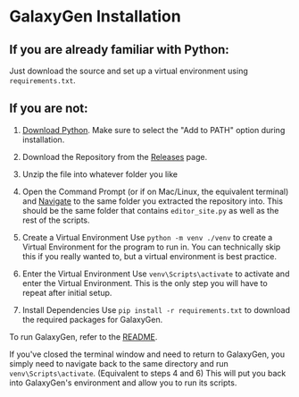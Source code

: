 # GalaxyGen Installation
## If you are already familiar with Python:
Just download the source and set up a virtual environment using `requirements.txt`.

## If you are not:
1. [Download Python](https://www.python.org/downloads/). Make sure to select the "Add to PATH" option during installation.

2. Download the Repository from the [Releases](https://github.com/Bytestorm5/GalaxyGen/releases) page.

3. Unzip the file into whatever folder you like

4. Open the Command Prompt (or if on Mac/Linux, the equivalent terminal) and [Navigate](https://www.digitalcitizen.life/command-prompt-how-use-basic-commands/#ftoc-heading-3) to the same folder you extracted the repository into.
This should be the same folder that contains `editor_site.py` as well as the rest of the scripts.

5. Create a Virtual Environment
Use `python -m venv ./venv` to create a Virtual Environment for the program to run in. You can technically skip this if you really wanted to,  but a virtual environment is best practice.

6. Enter the Virtual Environment
Use `venv\Scripts\activate` to activate and enter the Virtual Environment. This is the only step you will have to repeat after initial setup.

7. Install Dependencies
Use `pip install -r requirements.txt` to download the required packages for GalaxyGen. 

To run GalaxyGen, refer to the [README](README.md). 

If you've closed the terminal window and need to return to GalaxyGen, you simply need to navigate back to the same directory and run `venv\Scripts\activate`. (Equivalent to steps 4 and 6) This will put you back into GalaxyGen's environment and allow you to run its scripts.
